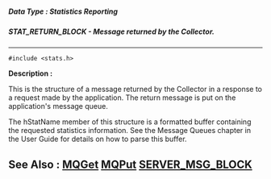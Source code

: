 ##### Data Type : Statistics Reporting
##### STAT_RETURN_BLOCK - Message returned by the Collector.
---
```
#include <stats.h>
```
**Description :**

This is the structure of a message returned by the Collector in a response to a 
request made by the application.  The return message is put on the 
application's message queue.

The hStatName member of this structure is a formatted buffer containing the 
requested statistics information.  See the Message Queues chapter in the User 
Guide for details on how to parse this buffer.

**See Also :**
[MQGet](/reference/Func/MQGet)
[MQPut](/reference/Func/MQPut)
[SERVER_MSG_BLOCK](/reference/Data/SERVER_MSG_BLOCK)
---
